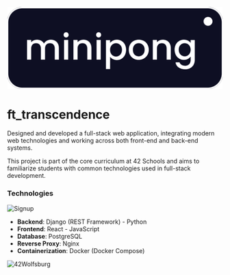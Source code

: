 ![Minipong banner](https://github.com/erwkuvi/ft_transcendence/blob/main/minipong_banner.png)

# ft_transcendence

Designed and developed a full-stack web application, integrating modern web technologies and working across both front-end and back-end systems.

This project is part of the core curriculum at 42 Schools and aims to familiarize students with common technologies used in full-stack development.

### Technologies

![Signup](https://github.com/erwkuvi/ft_transcendence/blob/main/assets/signup-login.gif)

- **Backend**: Django (REST Framework) - Python
- **Frontend**: React - JavaScript
- **Database**: PostgreSQL
- **Reverse Proxy**: Nginx
- **Containerization**: Docker (Docker Compose)

![42Wolfsburg](https://42wolfsburg.de/wp-content/uploads/2023/07/Warstwa_1-1.svg)
